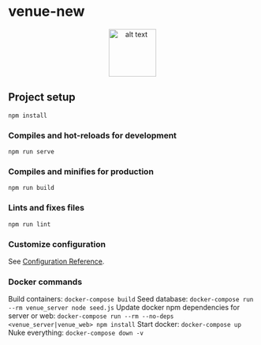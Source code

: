 # venue-new

<p align="center"><img src="https://github.com/TheStopsign/venue-new/blob/main/src/assets/venue-logo.svg" alt="alt text" width="96" height="96"></p>

## Project setup

```
npm install
```

### Compiles and hot-reloads for development

```
npm run serve
```

### Compiles and minifies for production

```
npm run build
```

### Lints and fixes files

```
npm run lint
```

### Customize configuration

See [Configuration Reference](https://cli.vuejs.org/config/).

### Docker commands

Build containers: `docker-compose build`
Seed database: `docker-compose run --rm venue_server node seed.js`
Update docker npm dependencies for server or web: `docker-compose run --rm --no-deps <venue_server|venue_web> npm install`
Start docker: `docker-compose up`
Nuke everything: `docker-compose down -v`
